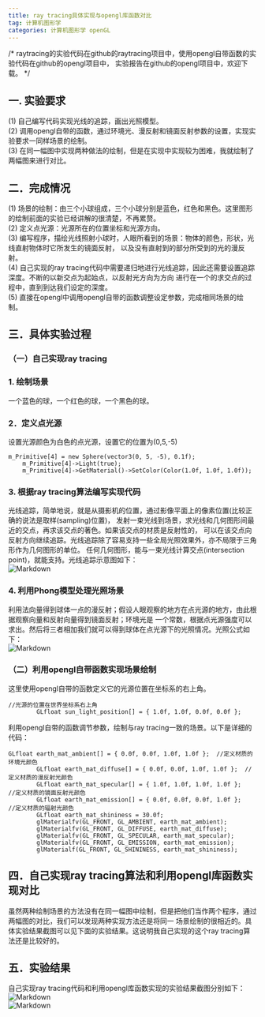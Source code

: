 ```yaml
---
title: ray tracing具体实现与opengl库函数对比
tag: 计算机图形学
categories: 计算机图形学 openGL
---
```


/*
raytracing的实验代码在github的raytracing项目中，使用opengl自带函数的实验代码在github的opengl项目中，
实验报告在github的opengl项目中，欢迎下载。
*/

## 一. 实验要求
(1) 自己编写代码实现光线的追踪，画出光照模型。  
(2) 调用opengl自带的函数，通过环境光、漫反射和镜面反射参数的设置，实现实验要求一同样场景的绘制。  
(3) 在同一幅图中实现两种做法的绘制，但是在实现中实现较为困难，我就绘制了两幅图来进行对比。  
## 二．完成情况
(1) 场景的绘制：由三个小球组成，三个小球分别是蓝色，红色和黑色。这里图形的绘制前面的实验已经讲解的很清楚，不再累赘。  
(2) 定义点光源：光源所在的位置坐标和光源方向。  
(3) 编写程序，描绘光线照射小球时，人眼所看到的场景：物体的颜色，形状，光线直射物体时它所发生的镜面反射，
以及没有直射到的部分所受到的光的漫反射。  
(4) 自己实现的ray tracing代码中需要递归地进行光线追踪，因此还需要设置追踪深度。不断的以新交点为起始点，以反射光方向为方向
进行在一个的求交点的过程中，直到到达我们设定的深度。  
(5) 直接在opengl中调用opengl自带的函数调整设定参数，完成相同场景的绘制。
## 三．具体实验过程  
### （一）自己实现ray tracing 
### 1. 绘制场景  
一个蓝色的球，一个红色的球，一个黑色的球。    
### 2．定义点光源 
设置光源颜色为白色的点光源，设置它的位置为(0,5,-5)  
<pre><code>m_Primitive[4] = new Sphere(vector3(0, 5, -5), 0.1f);
	m_Primitive[4]->Light(true);
	m_Primitive[4]->GetMaterial()->SetColor(Color(1.0f, 1.0f, 1.0f));</code></pre>
### 3. 根据ray tracing算法编写实现代码  
光线追踪，简单地说，就是从摄影机的位置，通过影像平面上的像素位置(比较正确的说法是取样(sampling)位置)，
发射一束光线到场景，求光线和几何图形间最近的交点，再求该交点的著色。如果该交点的材质是反射性的，
可以在该交点向反射方向继续追踪。光线追踪除了容易支持一些全局光照效果外，亦不局限于三角形作为几何图形的单位。
任何几何图形，能与一束光线计算交点(intersection point)，就能支持。光线追踪示意图如下：  
![Markdown](http://i2.muimg.com/591351/107fe2ea8fa8c907.png)  
### 4. 利用Phong模型处理光照场景  
利用法向量得到球体一点的漫反射；假设人眼观察的地方在点光源的地方，由此根据观察向量和反射向量得到镜面反射；环境光是
一个常数，根据点光源强度可以求出。然后将三者相加我们就可以得到球体在点光源下的光照情况。光照公式如下：  
![Markdown](http://i2.muimg.com/591351/368a66b3c8326ebc.jpg)  
### （二）利用opengl自带函数实现场景绘制     
这里使用opengl自带的函数定义它的光源位置在坐标系的右上角。   
<pre><code>//光源的位置在世界坐标系右上角
		GLfloat sun_light_position[] = { 1.0f, 1.0f, 0.0f, 0.0f }; </code></pre>  
利用opengl自带的函数调节参数，绘制与ray tracing一致的场景。以下是详细的代码：  
<pre><code>GLfloat earth_mat_ambient[] = { 0.0f, 0.0f, 1.0f, 1.0f };  //定义材质的环境光颜色  
		GLfloat earth_mat_diffuse[] = { 0.0f, 0.0f, 1.0f, 1.0f };  //定义材质的漫反射光颜色  
		GLfloat earth_mat_specular[] = { 1.0f, 1.0f, 1.0f, 1.0f };   //定义材质的镜面反射光颜色 
		GLfloat earth_mat_emission[] = { 0.0f, 0.0f, 0.0f, 1.0f };   //定义材质的辐射光颜色  
		GLfloat earth_mat_shininess = 30.0f;
		glMaterialfv(GL_FRONT, GL_AMBIENT, earth_mat_ambient);
		glMaterialfv(GL_FRONT, GL_DIFFUSE, earth_mat_diffuse);
		glMaterialfv(GL_FRONT, GL_SPECULAR, earth_mat_specular);
		glMaterialfv(GL_FRONT, GL_EMISSION, earth_mat_emission);
		glMaterialf(GL_FRONT, GL_SHININESS, earth_mat_shininess); </code></pre>  
## 四．自己实现ray tracing算法和利用opengl库函数实现对比  
虽然两种绘制场景的方法没有在同一幅图中绘制，但是把他们当作两个程序，通过两幅图的对比，我们可以发现两种实现方法还是将同一
场景绘制的很相近的。具体实验结果截图可以见下面的实验结果。这说明我自己实现的这个ray tracing算法还是比较好的。  
## 五．实验结果
自己实现ray tracing代码和利用opengl库函数实现的实验结果截图分别如下：    
![Markdown](http://i4.piimg.com/591351/c4b7de88cb528471.png)   
![Markdown](http://i4.piimg.com/591351/228f65f4eb6804c9.png)